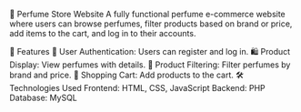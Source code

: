 🌸 Perfume Store Website
A fully functional perfume e-commerce website where users can browse perfumes, filter products based on brand or price, add items to the cart, and log in to their accounts.

🚀 Features
🔐 User Authentication: Users can register and log in.
🛍️ Product Display: View perfumes with details.
🎯 Product Filtering: Filter perfumes by brand and price.
🛒 Shopping Cart: Add products to the cart.
🛠️ Technologies Used
Frontend: HTML, CSS, JavaScript
Backend: PHP
Database: MySQL


